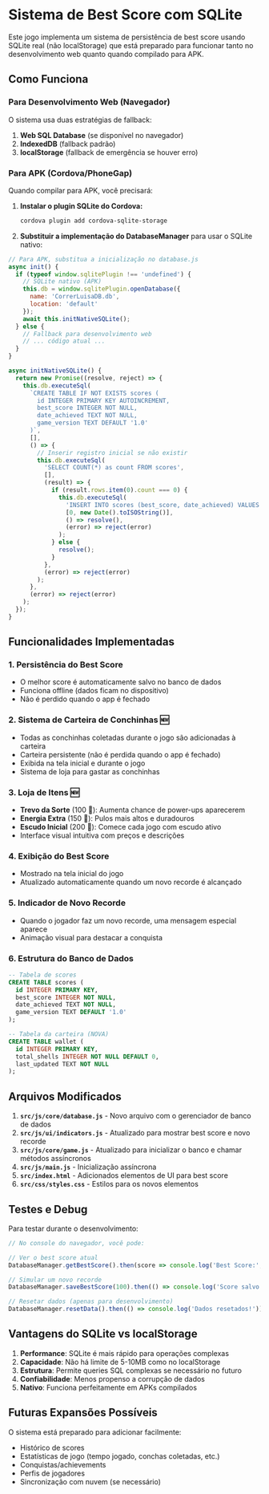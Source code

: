 # Sistema de Best Score com SQLite

Este jogo implementa um sistema de persistência de best score usando SQLite real (não localStorage) que está preparado para funcionar tanto no desenvolvimento web quanto quando compilado para APK.

## Como Funciona

### Para Desenvolvimento Web (Navegador)

O sistema usa duas estratégias de fallback:

1. **Web SQL Database** (se disponível no navegador)
2. **IndexedDB** (fallback padrão)
3. **localStorage** (fallback de emergência se houver erro)

### Para APK (Cordova/PhoneGap)

Quando compilar para APK, você precisará:

1. **Instalar o plugin SQLite do Cordova:**
   ```bash
   cordova plugin add cordova-sqlite-storage
   ```

2. **Substituir a implementação do DatabaseManager** para usar o SQLite nativo:

```javascript
// Para APK, substitua a inicialização no database.js
async init() {
  if (typeof window.sqlitePlugin !== 'undefined') {
    // SQLite nativo (APK)
    this.db = window.sqlitePlugin.openDatabase({
      name: 'CorrerLuisaDB.db',
      location: 'default'
    });
    await this.initNativeSQLite();
  } else {
    // Fallback para desenvolvimento web
    // ... código atual ...
  }
}

async initNativeSQLite() {
  return new Promise((resolve, reject) => {
    this.db.executeSql(
      `CREATE TABLE IF NOT EXISTS scores (
        id INTEGER PRIMARY KEY AUTOINCREMENT,
        best_score INTEGER NOT NULL,
        date_achieved TEXT NOT NULL,
        game_version TEXT DEFAULT '1.0'
      )`,
      [],
      () => {
        // Inserir registro inicial se não existir
        this.db.executeSql(
          'SELECT COUNT(*) as count FROM scores',
          [],
          (result) => {
            if (result.rows.item(0).count === 0) {
              this.db.executeSql(
                'INSERT INTO scores (best_score, date_achieved) VALUES (?, ?)',
                [0, new Date().toISOString()],
                () => resolve(),
                (error) => reject(error)
              );
            } else {
              resolve();
            }
          },
          (error) => reject(error)
        );
      },
      (error) => reject(error)
    );
  });
}
```

## Funcionalidades Implementadas

### 1. **Persistência do Best Score**
- O melhor score é automaticamente salvo no banco de dados
- Funciona offline (dados ficam no dispositivo)
- Não é perdido quando o app é fechado

### 2. **Sistema de Carteira de Conchinhas** 🆕
- Todas as conchinhas coletadas durante o jogo são adicionadas à carteira
- Carteira persistente (não é perdida quando o app é fechado)
- Exibida na tela inicial e durante o jogo
- Sistema de loja para gastar as conchinhas

### 3. **Loja de Itens** 🆕
- **Trevo da Sorte** (100 🐚): Aumenta chance de power-ups aparecerem
- **Energia Extra** (150 🐚): Pulos mais altos e duradouros  
- **Escudo Inicial** (200 🐚): Comece cada jogo com escudo ativo
- Interface visual intuitiva com preços e descrições

### 4. **Exibição do Best Score**
- Mostrado na tela inicial do jogo
- Atualizado automaticamente quando um novo recorde é alcançado

### 5. **Indicador de Novo Recorde**
- Quando o jogador faz um novo recorde, uma mensagem especial aparece
- Animação visual para destacar a conquista

### 6. **Estrutura do Banco de Dados**

```sql
-- Tabela de scores
CREATE TABLE scores (
  id INTEGER PRIMARY KEY,
  best_score INTEGER NOT NULL,
  date_achieved TEXT NOT NULL,
  game_version TEXT DEFAULT '1.0'
);

-- Tabela da carteira (NOVA)
CREATE TABLE wallet (
  id INTEGER PRIMARY KEY,
  total_shells INTEGER NOT NULL DEFAULT 0,
  last_updated TEXT NOT NULL
);
```

## Arquivos Modificados

1. **`src/js/core/database.js`** - Novo arquivo com o gerenciador de banco de dados
2. **`src/js/ui/indicators.js`** - Atualizado para mostrar best score e novo recorde
3. **`src/js/core/game.js`** - Atualizado para inicializar o banco e chamar métodos assíncronos
4. **`src/js/main.js`** - Inicialização assíncrona
5. **`src/index.html`** - Adicionados elementos de UI para best score
6. **`src/css/styles.css`** - Estilos para os novos elementos

## Testes e Debug

Para testar durante o desenvolvimento:

```javascript
// No console do navegador, você pode:

// Ver o best score atual
DatabaseManager.getBestScore().then(score => console.log('Best Score:', score));

// Simular um novo recorde
DatabaseManager.saveBestScore(100).then(() => console.log('Score salvo!'));

// Resetar dados (apenas para desenvolvimento)
DatabaseManager.resetData().then(() => console.log('Dados resetados!'));
```

## Vantagens do SQLite vs localStorage

1. **Performance**: SQLite é mais rápido para operações complexas
2. **Capacidade**: Não há limite de 5-10MB como no localStorage
3. **Estrutura**: Permite queries SQL complexas se necessário no futuro
4. **Confiabilidade**: Menos propenso a corrupção de dados
5. **Nativo**: Funciona perfeitamente em APKs compilados

## Futuras Expansões Possíveis

O sistema está preparado para adicionar facilmente:

- Histórico de scores
- Estatísticas de jogo (tempo jogado, conchas coletadas, etc.)
- Conquistas/achievements
- Perfis de jogadores
- Sincronização com nuvem (se necessário)
